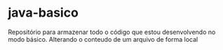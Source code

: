 # java-basico
Repositório para armazenar todo o código que estou desenvolvendo no modo básico.
Alterando o conteudo de um arquivo de forma local